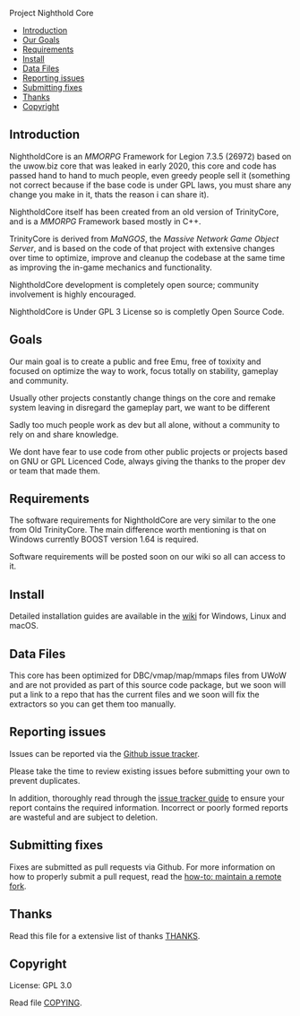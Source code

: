 Project Nighthold Core

* [Introduction](#introduction)
* [Our Goals](#Goals)
* [Requirements](#requirements)
* [Install](#install)
* [Data Files](#data-files)
* [Reporting issues](#reporting-issues)
* [Submitting fixes](#submitting-fixes)
* [Thanks](#thanks)
* [Copyright](#copyright)

## Introduction

NightholdCore is an *MMORPG* Framework for Legion 7.3.5 (26972) based on the uwow.biz core that was leaked in early 2020,
this core and code has passed hand to hand to much people, even greedy people sell it (something not correct because if
the base code is under GPL laws, you must share any change you make in it, thats the reason i can share it).

NightholdCore itself has been created from an old version of TrinityCore, and is a *MMORPG* Framework based mostly in C++.

TrinityCore is derived from *MaNGOS*, the *Massive Network Game Object Server*, and is
based on the code of that project with extensive changes over time to optimize,
improve and cleanup the codebase at the same time as improving the in-game
mechanics and functionality.

NightholdCore development is completely open source; community involvement is highly encouraged.

NightholdCore is Under GPL 3 License so is completly Open Source Code.


## Goals

Our main goal is to create a public and free Emu, free of toxixity and focused on optimize the way to work,
focus totally on stability, gameplay and community.

Usually other projects constantly change things on the core and remake system leaving in disregard the
gameplay part, we want to be different

Sadly too much people work as dev but all alone, without a community to rely on and share knowledge.

We dont have fear to use code from other public projects or projects based on GNU or GPL Licenced Code,
always giving the thanks to the proper dev or team that made them.


## Requirements

The software requirements for NightholdCore are very similar to the one from Old TrinityCore.
The main difference worth mentioning is that on Windows currently BOOST version 1.64 is required.

Software requirements will be posted soon on our wiki so all can access to it.


## Install

Detailed installation guides are available in the [wiki](https://) for
Windows, Linux and macOS.


## Data Files

This core has been optimized for DBC/vmap/map/mmaps files from UWoW and are not provided as part of this source code package, but we soon will
put a link to a repo that has the current files and we soon will fix the extractors so you can get them too manually.


## Reporting issues

Issues can be reported via the [Github issue tracker](https://github.com/ProjectNighthold/NightholdCore/issues).

Please take the time to review existing issues before submitting your own to
prevent duplicates.

In addition, thoroughly read through the [issue tracker guide](https://) to ensure
your report contains the required information. Incorrect or poorly formed
reports are wasteful and are subject to deletion.


## Submitting fixes

Fixes are submitted as pull requests via Github. For more information on how to
properly submit a pull request, read the [how-to: maintain a remote fork](https://).


## Thanks

Read this file for a extensive list of thanks [THANKS](THANKS).

## Copyright

License: GPL 3.0

Read file [COPYING](COPYING).